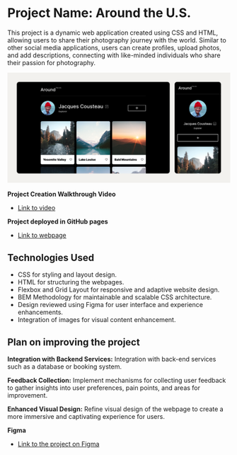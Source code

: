# Project Name: Around the U.S.

This project is a dynamic web application created using CSS and HTML, allowing users to share their photography journey with the world. Similar to other social media applications, users can create profiles, upload photos, and add descriptions, connecting with like-minded individuals who share their passion for photography.

![Preview image](./images/Image.png)

**Project Creation Walkthrough Video**

- [Link to video](https://www.loom.com/share/ffd98628be6f4945883adf0597c86162?sid=003f5327-5ca7-4065-87be-4056e3b61184)

**Project deployed in GitHub pages**

- [Link to webpage](https://johel-rojas.github.io/se_project_aroundtheus/)

## Technologies Used

- CSS for styling and layout design.
- HTML for structuring the webpages.
- Flexbox and Grid Layout for responsive and adaptive website design.
- BEM Methodology for maintainable and scalable CSS architecture.
- Design reviewed using Figma for user interface and experience enhancements.
- Integration of images for visual content enhancement.

## Plan on improving the project

**Integration with Backend Services:** Integration with back-end services such as a database or booking system.

**Feedback Collection:** Implement mechanisms for collecting user feedback to gather insights into user preferences, pain points, and areas for improvement.

**Enhanced Visual Design:** Refine visual design of the webpage to create a more immersive and captivating experience for users.

**Figma**

- [Link to the project on Figma](https://www.figma.com/file/ii4xxsJ0ghevUOcssTlHZv/Sprint-3%3A-Around-the-US?node-id=0%3A1)

[def]: /images/img.jpg
[def2]: ./images/Image.png

